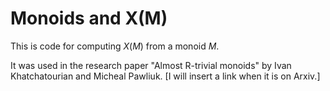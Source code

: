 # Monoids and X(M)

This is code for computing $X(M)$ from a monoid $M$.

It was used in the research paper "Almost R-trivial monoids" by Ivan Khatchatourian and Micheal Pawliuk. [I will insert a link when it is on Arxiv.]


